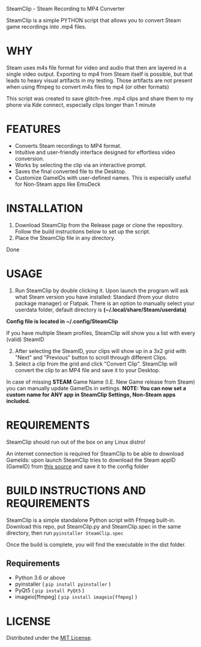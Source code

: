 SteamClip - Steam Recording to MP4 Converter

SteamClip is a simple PYTHON script that allows you to convert Steam game recordings into .mp4 files.

# **WHY**

Steam uses m4s file format for video and audio that then are layered in a single video output.
Exporting to mp4 from Steam itself is possible, but that leads to heavy visual artifacts in my testing.
Those artifacts are not present when using ffmpeg to convert m4s files to mp4 (or other formats)

This script was created to save glitch-free .mp4 clips and share them to my phone via Kde connect, especially clips longer than 1 minute


# **FEATURES**

* Converts Steam recordings to MP4 format.
* Intuitive and user-friendly interface designed for effortless video conversion.
* Works by selecting the clip via an interactive prompt.
* Saves the final converted file to the Desktop.
* Customize GameIDs with user-defined names. This is especially useful for Non-Steam apps like EmuDeck

# **INSTALLATION**

1. Download SteamClip from the Release page or clone the repository. Follow the build instructions below to set up the script.
2. Place the SteamClip file in any directory.

Done

# **USAGE**

1. Run SteamClip by double clicking it. Upon launch the program will ask what Steam version you have installed: Standard (from your distro package manager) or Flatpak.
There is an option to manually select your userdata folder, default directory is **(~/.local/share/Steam/userdata)**

 **Config file is located in ~/.config/SteamClip**

If you have multiple Steam profiles, SteamClip will show you a list with every (valid) SteamID
   
2. After selecting the SteamID, your clips will show up in a 3x2 grid with "Next" and "Previous" button to scroll through different Clips.
3. Select a clip from the grid and click "Convert Clip". SteamClip will convert the clip to an MP4 file and save it to your Desktop.

In case of missing **STEAM** Game Name (I.E. New Game release from Steam) you can manually update GameIDs in settings. 
**NOTE: You can now set a custom name for ANY app in SteamClip Settings, Non-Steam apps included.**

# **REQUIREMENTS**

SteamClip should run out of the box on any Linux distro!

An internet connection is required for SteamClip to be able to download GameIds: upon launch SteamClip tries to download the Steam appID (GameID) from [this source](https://api.steampowered.com/ISteamApps/GetAppList/v2/) and save it to the config folder

# **BUILD INSTRUCTIONS AND REQUIREMENTS**
SteamClip is a simple standalone Python script with Ffmpeg built-in.
Download this repo, put SteamClip.py and SteamClip.spec in the same directory, then run
`pyinstaller SteamClip.spec`

Once the build is complete, you will find the executable in the dist folder.

## Requirements
* Python 3.6 or above
* pyinstaller ( `pip install pyinstaller` )
* PyQt5  ( `pip install PyQt5` )
* imageio[ffmpeg] ( `pip install imageio[ffmpeg]` )

# **LICENSE**

Distributed under the [MIT License](https://opensource.org/license/MIT).
